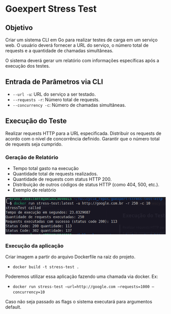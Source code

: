 # Goexpert Stress Test

## Objetivo 
Criar um sistema CLI em Go para realizar testes de carga em um serviço web. O usuário deverá fornecer a URL do serviço, o número total de requests e a quantidade de chamadas simultâneas.

O sistema deverá gerar um relatório com informações específicas após a execução dos testes.

## Entrada de Parâmetros via CLI

- `--url -u`: URL do serviço a ser testado.
- `--requests -r`: Número total de requests.
- `--concurrency -c`: Número de chamadas simultâneas.


## Execução do Teste

Realizar requests HTTP para a URL especificada.
Distribuir os requests de acordo com o nível de concorrência definido.
Garantir que o número total de requests seja cumprido.

### Geração de Relatório
- Tempo total gasto na execução
- Quantidade total de requests realizados.
- Quantidade de requests com status HTTP 200.
- Distribuição de outros códigos de status HTTP (como 404, 500, etc.).
- Exemplo de relatório

![relatório](./img/Screenshot%20from%202024-07-23%2020-05-49.png)

### Execução da aplicação

Criar imagem a partir do arquivo Dockerfile na raiz do projeto.
- `docker build -t stress-test .`

Poderemos utilizar essa aplicação fazendo uma chamada via docker. Ex:
 - `docker run stress-test —url=http://google.com —requests=1000 —concurrency=10`

Caso não seja passado as flags o sistema executará para argumentos default.
